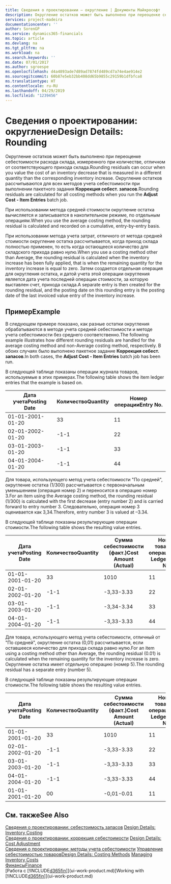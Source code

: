 ```yaml
---
title: Сведения о проектировании — округление | Документы Майкрософт
description: Округление остатков может быть выполнено при переоценке себестоимости расхода склада, измеренного при количестве, отличном от соответствующего прихода склада. Округление остатков рассчитываются для всех методов учета себестоимости при выполнении пакетного задания **Коррекция себест. запасов**.
services: project-madeira
documentationcenter: ''
author: SorenGP
ms.service: dynamics365-financials
ms.topic: article
ms.devlang: na
ms.tgt_pltfrm: na
ms.workload: na
ms.search.keywords: ''
ms.date: 07/01/2017
ms.author: sgroespe
ms.openlocfilehash: d4a4893ade7d89ad7874fd489cd7a74e4ae914e2
ms.sourcegitcommit: 60b87e5eb32bb408dd65b9855c29159b1dfbfca8
ms.translationtype: HT
ms.contentlocale: ru-RU
ms.lasthandoff: 04/29/2019
ms.locfileid: "1239456"
---
```

# <a name="design-details-rounding"></a><span data-ttu-id="c71cb-104">Сведения о проектировании: округление</span><span class="sxs-lookup"><span data-stu-id="c71cb-104">Design Details: Rounding</span></span>
<span data-ttu-id="c71cb-105">Округление остатков может быть выполнено при переоценке себестоимости расхода склада, измеренного при количестве, отличном от соответствующего прихода склада.</span><span class="sxs-lookup"><span data-stu-id="c71cb-105">Rounding residuals can occur when you value the cost of an inventory decrease that is measured in a different quantity than the corresponding inventory increase.</span></span> <span data-ttu-id="c71cb-106">Округление остатков рассчитываются для всех методов учета себестоимости при выполнении пакетного задания **Коррекция себест. запасов**.</span><span class="sxs-lookup"><span data-stu-id="c71cb-106">Rounding residuals are calculated for all costing methods when you run the **Adjust Cost - Item Entries** batch job.</span></span>  

 <span data-ttu-id="c71cb-107">При использовании метода средней стоимости округление остатка вычисляется и записывается в накопительном режиме, по отдельным операциям.</span><span class="sxs-lookup"><span data-stu-id="c71cb-107">When you use the average costing method, the rounding residual is calculated and recorded on a cumulative, entry-by-entry basis.</span></span>  

 <span data-ttu-id="c71cb-108">При использовании метода учета затрат, отличного от метода средней стоимости округление остатка рассчитывается, когда приход склада полностью применен, то есть когда остающееся количество для складского прихода равно нулю.</span><span class="sxs-lookup"><span data-stu-id="c71cb-108">When you use a costing method other than Average, the rounding residual is calculated when the inventory increase has been fully applied, that is when the remaining quantity for the inventory increase is equal to zero.</span></span> <span data-ttu-id="c71cb-109">Затем создается отдельная операция для округления остатка, и датой учета этой операции округления является дата учета последней операции стоимости, за которую выставлен счет, прихода склада.</span><span class="sxs-lookup"><span data-stu-id="c71cb-109">A separate entry is then created for the rounding residual, and the posting date on this rounding entry is the posting date of the last invoiced value entry of the inventory increase.</span></span>  

## <a name="example"></a><span data-ttu-id="c71cb-110">Пример</span><span class="sxs-lookup"><span data-stu-id="c71cb-110">Example</span></span>  
 <span data-ttu-id="c71cb-111">В следующем примере показано, как разные остатки округления обрабатываются в методе учета средней себестоимости и методе учета себестоимости без среднего соответственно.</span><span class="sxs-lookup"><span data-stu-id="c71cb-111">The following example illustrates how different rounding residuals are handled for the average costing method and non-Average costing method, respectively.</span></span> <span data-ttu-id="c71cb-112">В обоих случаях было выполнено пакетное задание **Коррекция себест. запасов**.</span><span class="sxs-lookup"><span data-stu-id="c71cb-112">In both cases, the **Adjust Cost - Item Entries** batch job has been run.</span></span>  

 <span data-ttu-id="c71cb-113">В следующей таблице показаны операции журнала товаров, используемые в этих примерах.</span><span class="sxs-lookup"><span data-stu-id="c71cb-113">The following table shows the item ledger entries that the example is based on.</span></span>  

|<span data-ttu-id="c71cb-114">Дата учета</span><span class="sxs-lookup"><span data-stu-id="c71cb-114">Posting Date</span></span>|<span data-ttu-id="c71cb-115">Количество</span><span class="sxs-lookup"><span data-stu-id="c71cb-115">Quantity</span></span>|<span data-ttu-id="c71cb-116">Номер операции</span><span class="sxs-lookup"><span data-stu-id="c71cb-116">Entry No.</span></span>|  
|------------------|--------------|---------------|  
|<span data-ttu-id="c71cb-117">01-01-20</span><span class="sxs-lookup"><span data-stu-id="c71cb-117">01-01-20</span></span>|<span data-ttu-id="c71cb-118">3</span><span class="sxs-lookup"><span data-stu-id="c71cb-118">3</span></span>|<span data-ttu-id="c71cb-119">1</span><span class="sxs-lookup"><span data-stu-id="c71cb-119">1</span></span>|  
|<span data-ttu-id="c71cb-120">02-01-20</span><span class="sxs-lookup"><span data-stu-id="c71cb-120">02-01-20</span></span>|<span data-ttu-id="c71cb-121">-1</span><span class="sxs-lookup"><span data-stu-id="c71cb-121">-1</span></span>|<span data-ttu-id="c71cb-122">2</span><span class="sxs-lookup"><span data-stu-id="c71cb-122">2</span></span>|  
|<span data-ttu-id="c71cb-123">03-01-20</span><span class="sxs-lookup"><span data-stu-id="c71cb-123">03-01-20</span></span>|<span data-ttu-id="c71cb-124">-1</span><span class="sxs-lookup"><span data-stu-id="c71cb-124">-1</span></span>|<span data-ttu-id="c71cb-125">3</span><span class="sxs-lookup"><span data-stu-id="c71cb-125">3</span></span>|  
|<span data-ttu-id="c71cb-126">04-01-20</span><span class="sxs-lookup"><span data-stu-id="c71cb-126">04-01-20</span></span>|<span data-ttu-id="c71cb-127">-1</span><span class="sxs-lookup"><span data-stu-id="c71cb-127">-1</span></span>|<span data-ttu-id="c71cb-128">4</span><span class="sxs-lookup"><span data-stu-id="c71cb-128">4</span></span>|  

 <span data-ttu-id="c71cb-129">Для товара, использующего метод учета себестоимости "По средней", округление остатка (1/300) рассчитывается с первоначальным уменьшением (операция номер 2) и переносится в операцию номер 3.</span><span class="sxs-lookup"><span data-stu-id="c71cb-129">For an item using the Average costing method, the rounding residual (1/300) is calculated with the first decrease (entry number 2) and is carried forward to entry number 3.</span></span> <span data-ttu-id="c71cb-130">Следовательно, операция номер 3 оценивается как 3,34.</span><span class="sxs-lookup"><span data-stu-id="c71cb-130">Therefore, entry number 3 is valued at –3.34.</span></span>  

 <span data-ttu-id="c71cb-131">В следующей таблице показаны результирующие операции стоимости.</span><span class="sxs-lookup"><span data-stu-id="c71cb-131">The following table shows the resulting value entries.</span></span>  

|<span data-ttu-id="c71cb-132">Дата учета</span><span class="sxs-lookup"><span data-stu-id="c71cb-132">Posting Date</span></span>|<span data-ttu-id="c71cb-133">Количество</span><span class="sxs-lookup"><span data-stu-id="c71cb-133">Quantity</span></span>|<span data-ttu-id="c71cb-134">Сумма себестоимости (факт.)</span><span class="sxs-lookup"><span data-stu-id="c71cb-134">Cost Amount (Actual)</span></span>|<span data-ttu-id="c71cb-135">Номер товарной операции</span><span class="sxs-lookup"><span data-stu-id="c71cb-135">Item Ledger Entry No.</span></span>|<span data-ttu-id="c71cb-136">Номер операции</span><span class="sxs-lookup"><span data-stu-id="c71cb-136">Entry No.</span></span>|  
|------------------|--------------|----------------------------|---------------------------|---------------|  
|<span data-ttu-id="c71cb-137">01-01-20</span><span class="sxs-lookup"><span data-stu-id="c71cb-137">01-01-20</span></span>|<span data-ttu-id="c71cb-138">3</span><span class="sxs-lookup"><span data-stu-id="c71cb-138">3</span></span>|<span data-ttu-id="c71cb-139">10</span><span class="sxs-lookup"><span data-stu-id="c71cb-139">10</span></span>|<span data-ttu-id="c71cb-140">1</span><span class="sxs-lookup"><span data-stu-id="c71cb-140">1</span></span>|<span data-ttu-id="c71cb-141">1</span><span class="sxs-lookup"><span data-stu-id="c71cb-141">1</span></span>|  
|<span data-ttu-id="c71cb-142">02-01-20</span><span class="sxs-lookup"><span data-stu-id="c71cb-142">02-01-20</span></span>|<span data-ttu-id="c71cb-143">-1</span><span class="sxs-lookup"><span data-stu-id="c71cb-143">-1</span></span>|<span data-ttu-id="c71cb-144">-3,33</span><span class="sxs-lookup"><span data-stu-id="c71cb-144">-3.33</span></span>|<span data-ttu-id="c71cb-145">2</span><span class="sxs-lookup"><span data-stu-id="c71cb-145">2</span></span>|<span data-ttu-id="c71cb-146">2</span><span class="sxs-lookup"><span data-stu-id="c71cb-146">2</span></span>|  
|<span data-ttu-id="c71cb-147">03-01-20</span><span class="sxs-lookup"><span data-stu-id="c71cb-147">03-01-20</span></span>|<span data-ttu-id="c71cb-148">-1</span><span class="sxs-lookup"><span data-stu-id="c71cb-148">-1</span></span>|<span data-ttu-id="c71cb-149">-3,34</span><span class="sxs-lookup"><span data-stu-id="c71cb-149">-3.34</span></span>|<span data-ttu-id="c71cb-150">3</span><span class="sxs-lookup"><span data-stu-id="c71cb-150">3</span></span>|<span data-ttu-id="c71cb-151">3</span><span class="sxs-lookup"><span data-stu-id="c71cb-151">3</span></span>|  
|<span data-ttu-id="c71cb-152">04-01-20</span><span class="sxs-lookup"><span data-stu-id="c71cb-152">04-01-20</span></span>|<span data-ttu-id="c71cb-153">-1</span><span class="sxs-lookup"><span data-stu-id="c71cb-153">-1</span></span>|<span data-ttu-id="c71cb-154">-3,33</span><span class="sxs-lookup"><span data-stu-id="c71cb-154">-3.33</span></span>|<span data-ttu-id="c71cb-155">4</span><span class="sxs-lookup"><span data-stu-id="c71cb-155">4</span></span>|<span data-ttu-id="c71cb-156">4</span><span class="sxs-lookup"><span data-stu-id="c71cb-156">4</span></span>|  

 <span data-ttu-id="c71cb-157">Для товара, использующего метод учета себестоимости, отличный от "По средней", округление остатка (0,01) рассчитывается, если оставшееся количество для прихода склада равно нулю.</span><span class="sxs-lookup"><span data-stu-id="c71cb-157">For an item using a costing method other than Average, the rounding residual (0.01) is calculated when the remaining quantity for the inventory increase is zero.</span></span> <span data-ttu-id="c71cb-158">Округление остатка имеет отдельную операцию (номер 5).</span><span class="sxs-lookup"><span data-stu-id="c71cb-158">The rounding residual has a separate entry (number 5).</span></span>  

 <span data-ttu-id="c71cb-159">В следующей таблице показаны результирующие операции стоимости.</span><span class="sxs-lookup"><span data-stu-id="c71cb-159">The following table shows the resulting value entries.</span></span>  

|<span data-ttu-id="c71cb-160">Дата учета</span><span class="sxs-lookup"><span data-stu-id="c71cb-160">Posting Date</span></span>|<span data-ttu-id="c71cb-161">Количество</span><span class="sxs-lookup"><span data-stu-id="c71cb-161">Quantity</span></span>|<span data-ttu-id="c71cb-162">Сумма себестоимости (факт.)</span><span class="sxs-lookup"><span data-stu-id="c71cb-162">Cost Amount (Actual)</span></span>|<span data-ttu-id="c71cb-163">Номер товарной операции</span><span class="sxs-lookup"><span data-stu-id="c71cb-163">Item Ledger Entry No.</span></span>|<span data-ttu-id="c71cb-164">Номер операции</span><span class="sxs-lookup"><span data-stu-id="c71cb-164">Entry No.</span></span>|  
|------------------|--------------|----------------------------|---------------------------|---------------|  
|<span data-ttu-id="c71cb-165">01-01-20</span><span class="sxs-lookup"><span data-stu-id="c71cb-165">01-01-20</span></span>|<span data-ttu-id="c71cb-166">3</span><span class="sxs-lookup"><span data-stu-id="c71cb-166">3</span></span>|<span data-ttu-id="c71cb-167">10</span><span class="sxs-lookup"><span data-stu-id="c71cb-167">10</span></span>|<span data-ttu-id="c71cb-168">1</span><span class="sxs-lookup"><span data-stu-id="c71cb-168">1</span></span>|<span data-ttu-id="c71cb-169">1</span><span class="sxs-lookup"><span data-stu-id="c71cb-169">1</span></span>|  
|<span data-ttu-id="c71cb-170">02-01-20</span><span class="sxs-lookup"><span data-stu-id="c71cb-170">02-01-20</span></span>|<span data-ttu-id="c71cb-171">-1</span><span class="sxs-lookup"><span data-stu-id="c71cb-171">-1</span></span>|<span data-ttu-id="c71cb-172">-3,33</span><span class="sxs-lookup"><span data-stu-id="c71cb-172">-3.33</span></span>|<span data-ttu-id="c71cb-173">2</span><span class="sxs-lookup"><span data-stu-id="c71cb-173">2</span></span>|<span data-ttu-id="c71cb-174">2</span><span class="sxs-lookup"><span data-stu-id="c71cb-174">2</span></span>|  
|<span data-ttu-id="c71cb-175">03-01-20</span><span class="sxs-lookup"><span data-stu-id="c71cb-175">03-01-20</span></span>|<span data-ttu-id="c71cb-176">-1</span><span class="sxs-lookup"><span data-stu-id="c71cb-176">-1</span></span>|<span data-ttu-id="c71cb-177">-3,33</span><span class="sxs-lookup"><span data-stu-id="c71cb-177">-3.33</span></span>|<span data-ttu-id="c71cb-178">3</span><span class="sxs-lookup"><span data-stu-id="c71cb-178">3</span></span>|<span data-ttu-id="c71cb-179">3</span><span class="sxs-lookup"><span data-stu-id="c71cb-179">3</span></span>|  
|<span data-ttu-id="c71cb-180">04-01-20</span><span class="sxs-lookup"><span data-stu-id="c71cb-180">04-01-20</span></span>|<span data-ttu-id="c71cb-181">-1</span><span class="sxs-lookup"><span data-stu-id="c71cb-181">-1</span></span>|<span data-ttu-id="c71cb-182">-3,33</span><span class="sxs-lookup"><span data-stu-id="c71cb-182">-3.33</span></span>|<span data-ttu-id="c71cb-183">4</span><span class="sxs-lookup"><span data-stu-id="c71cb-183">4</span></span>|<span data-ttu-id="c71cb-184">4</span><span class="sxs-lookup"><span data-stu-id="c71cb-184">4</span></span>|  
|<span data-ttu-id="c71cb-185">01-01-20</span><span class="sxs-lookup"><span data-stu-id="c71cb-185">01-01-20</span></span>|<span data-ttu-id="c71cb-186">0</span><span class="sxs-lookup"><span data-stu-id="c71cb-186">0</span></span>|<span data-ttu-id="c71cb-187">-0,01</span><span class="sxs-lookup"><span data-stu-id="c71cb-187">-0.01</span></span>|<span data-ttu-id="c71cb-188">1</span><span class="sxs-lookup"><span data-stu-id="c71cb-188">1</span></span>|<span data-ttu-id="c71cb-189">5</span><span class="sxs-lookup"><span data-stu-id="c71cb-189">5</span></span>|  

## <a name="see-also"></a><span data-ttu-id="c71cb-190">См. также</span><span class="sxs-lookup"><span data-stu-id="c71cb-190">See Also</span></span>  
 <span data-ttu-id="c71cb-191">[Сведения о проектировании: себестоимость запасов](design-details-inventory-costing.md) </span><span class="sxs-lookup"><span data-stu-id="c71cb-191">[Design Details: Inventory Costing](design-details-inventory-costing.md) </span></span>  
 <span data-ttu-id="c71cb-192">[Сведения о проектировании: коррекция себестоимости](design-details-cost-adjustment.md) </span><span class="sxs-lookup"><span data-stu-id="c71cb-192">[Design Details: Cost Adjustment](design-details-cost-adjustment.md) </span></span>  
 <span data-ttu-id="c71cb-193">[Сведения о проектировании: методы учета себестоимости](design-details-costing-methods.md) [Управление себестоимостью товаров](finance-manage-inventory-costs.md)</span><span class="sxs-lookup"><span data-stu-id="c71cb-193">[Design Details: Costing Methods](design-details-costing-methods.md) [Managing Inventory Costs](finance-manage-inventory-costs.md)</span></span>  
 [<span data-ttu-id="c71cb-194">Финансы</span><span class="sxs-lookup"><span data-stu-id="c71cb-194">Finance</span></span>](finance.md)  
 <span data-ttu-id="c71cb-195">[Работа с [!INCLUDE[d365fin](includes/d365fin_md.md)]](ui-work-product.md)</span><span class="sxs-lookup"><span data-stu-id="c71cb-195">[Working with [!INCLUDE[d365fin](includes/d365fin_md.md)]](ui-work-product.md)</span></span>

